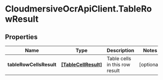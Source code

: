 # CloudmersiveOcrApiClient.TableRowResult

## Properties
Name | Type | Description | Notes
------------ | ------------- | ------------- | -------------
**tableRowCellsResult** | [**[TableCellResult]**](TableCellResult.md) | Table cells in this row result | [optional] 


